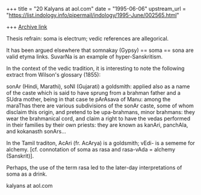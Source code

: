 +++
title = "20 Kalyans at aol.com"
date = "1995-06-06"
upstream_url = "https://list.indology.info/pipermail/indology/1995-June/002565.html"

+++
[Archive link](https://list.indology.info/pipermail/indology/1995-June/002565.html)

Thesis refrain: soma is electrum; vedic references are allegorical.

It has been argued elsewhere that somnakay (Gypsy) == soma == sona are valid
etyma links. SuvarNa is an example of hyper-Sanskritism.

In the context of the vedic tradition, it is interesting to note the
following extract from  Wilson's glossary (1855): 

sonAr (Hindi, Marathi), soNI (Gujarati) a goldsmith: applied also as a name
of the caste which is said to have sprung from a brahman father and a SUdra
mother, being in that case te pArAsava of Manu: among the maraThas there are
various subdivisions of the sonAr caste, some of whom disclaim this origin,
and pretend to be upa-brahmans, minor brahmans: they wear the brahmanical
cord, and claim a right to have the vedas performed in their families by
their own priests: they are known as kanAri, panchAla, and kokanasth
sonArs...

In the Tamil traditon, AcAri (fr. AcArya) is a goldsmith; vEdi- is a sememe
for alchemy. [cf. connotation of soma as rasa and rasa-vAda = alchemy
(Sanskrit)]. 

Perhaps, the use of the term rasa led to the later-day interpretations of
soma as a drink.

kalyans at aol.com






